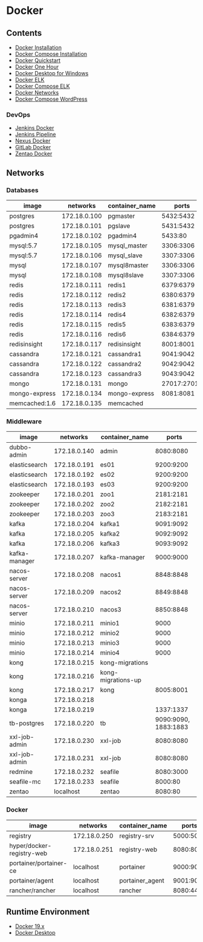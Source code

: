 # Docker

## Contents
- [Docker Installation](../../doc/source/docker/dockerInstallation.md)
- [Docker Compose Installation](../../doc/source/docker/dockerComposeInstallation.md)
- [Docker Quickstart](../../doc/source/docker/dockerQuickstart.md)
- [Docker One Hour](../../doc/source/docker/dockerOneHour.md)
- [Docker Desktop for Windows](../../doc/source/docker/dockerDesktopWindows.md)
- [Docker ELK](../../doc/source/docker/dockerELK.md)
- [Docker Compose ELK](../../doc/source/docker/dockerComposeELK.md)
- [Docker Networks](../../doc/source/docker/dockerNetworks.md)
- [Docker Compose WordPress](../../doc/source/docker/dockerComposeWordPress.md)

### DevOps
- [Jenkins Docker](../../doc/source/framework/devops/jenkinsDocker.md)
- [Jenkins Pipeline](../../doc/source/framework/devops/jenkinsPipeline.md)
- [Nexus Docker](../../doc/source/framework/devops/nexusDocker.md)
- [GitLab Docker](../../doc/source/framework/devops/gitlabDocker.md)
- [Zentao Docker](../../doc/source/framework/devops/zentaoDocker.md)

## Networks

### Databases

image | networks | container_name | ports
---|---|---|---
postgres | 172.18.0.100 | pgmaster | 5432:5432
postgres | 172.18.0.101 | pgslave | 5431:5432
pgadmin4 | 172.18.0.102 | pgadmin4 | 5433:80
mysql:5.7 | 172.18.0.105 | mysql_master | 3306:3306
mysql:5.7 | 172.18.0.106 | mysql_slave | 3307:3306
mysql | 172.18.0.107 | mysql8master | 3306:3306
mysql | 172.18.0.108 | mysql8slave | 3307:3306
redis | 172.18.0.111 | redis1 | 6379:6379
redis | 172.18.0.112 | redis2 | 6380:6379
redis | 172.18.0.113 | redis3 | 6381:6379
redis | 172.18.0.114 | redis4 | 6382:6379
redis | 172.18.0.115 | redis5 | 6383:6379
redis | 172.18.0.116 | redis6 | 6384:6379
redisinsight | 172.18.0.117 | redisinsight | 8001:8001
cassandra | 172.18.0.121 | cassandra1 | 9041:9042
cassandra | 172.18.0.122 | cassandra2 | 9042:9042
cassandra | 172.18.0.123 | cassandra3 | 9043:9042
mongo | 172.18.0.131 | mongo | 27017:27017
mongo-express | 172.18.0.134 | mongo-express | 8081:8081
memcached:1.6 | 172.18.0.135 | memcached |

### Middleware

image | networks | container_name | ports
---|---|---|---
dubbo-admin | 172.18.0.140 | admin | 8080:8080
elasticsearch | 172.18.0.191 | es01 | 9200:9200
elasticsearch | 172.18.0.192 | es02 | 9200:9200
elasticsearch | 172.18.0.193 | es03 | 9200:9200
zookeeper | 172.18.0.201 | zoo1 | 2181:2181
zookeeper | 172.18.0.202 | zoo2 | 2182:2181
zookeeper | 172.18.0.203 | zoo3 | 2183:2181
kafka | 172.18.0.204 | kafka1 | 9091:9092
kafka | 172.18.0.205 | kafka2 | 9092:9092
kafka | 172.18.0.206 | kafka3 | 9093:9092
kafka-manager | 172.18.0.207 | kafka-manager | 9000:9000
nacos-server | 172.18.0.208 | nacos1 | 8848:8848
nacos-server | 172.18.0.209 | nacos2 | 8849:8848
nacos-server | 172.18.0.210 | nacos3 | 8850:8848
minio | 172.18.0.211 | minio1 | 9000
minio | 172.18.0.212 | minio2 | 9000
minio | 172.18.0.213 | minio3 | 9000
minio | 172.18.0.214 | minio4 | 9000
kong | 172.18.0.215 | kong-migrations | 
kong | 172.18.0.216 | kong-migrations-up | 
kong | 172.18.0.217 | kong | 8005:8001
konga | 172.18.0.218 |  | 
konga | 172.18.0.219 |  | 1337:1337
tb-postgres | 172.18.0.220 | tb | 9090:9090, 1883:1883
xxl-job-admin | 172.18.0.230 | xxl-job | 8080:8080
xxl-job-admin | 172.18.0.231 | xxl-job | 8080:8080
redmine | 172.18.0.232 | seafile | 8080:3000
seafile-mc | 172.18.0.233 | seafile | 8000:80
zentao | localhost | zentao | 8080:80

### Docker

image | networks | container_name | ports
---|---|---|---
registry | 172.18.0.250 | registry-srv | 5000:5000
hyper/docker-registry-web | 172.18.0.251 | registry-web | 8080:8080
portainer/portainer-ce | localhost | portainer | 9000:9000
portainer/agent | localhost | portainer_agent | 9001:9001
rancher/rancher | localhost | rancher | 8080:443

## Runtime Environment
- [Docker 19.x](https://www.docker.com/)
- [Docker Desktop](https://www.docker.com/products/docker-desktop)